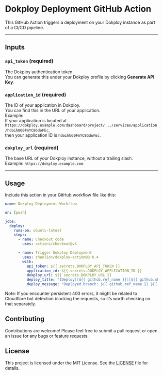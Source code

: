 # Dokploy Deployment GitHub Action

This GitHub Action triggers a deployment on your Dokploy instance as part of a CI/CD pipeline.

---

## Inputs

### `api_token` (required)

The Dokploy authentication token.  
You can generate this under your Dokploy profile by clicking **Generate API Key**.

### `application_id` (required)

The ID of your application in Dokploy.  
You can find this in the URL of your application.  
Example:  
If your application is located at `https://dokploy.example.com/dashboard/project/.../services/application/hdoihUG0FmYC8GdoFEc`,  
then your application ID is `hdoihUG0FmYC8GdoFEc`.

### `dokploy_url` (required)

The base URL of your Dokploy instance, without a trailing slash.  
Example: `https://dokploy.example.com`

---

## Usage

Include this action in your GitHub workflow file like this:

```yaml
name: Dokploy Deployment Workflow

on: [push]

jobs:
  deploy:
    runs-on: ubuntu-latest
    steps:
      - name: Checkout code
        uses: actions/checkout@v4

      - name: Trigger Dokploy Deployment
        uses: zhaolion/dokploy-action@0.0.4
        with:
          api_token: ${{ secrets.DOKPLOY_API_TOKEN }}
          application_id: ${{ secrets.DOKPLOY_APPLICATION_ID }}
          dokploy_url: ${{ secrets.DOKPLOY_URL }}
          deploy_title: "[Deploy][${{ github.ref_name }}][${{ github.sha }}]"
          deploy_message: "Deployed branch: ${{ github.ref_name }} ${{ github.sha }} at ${{ github.event.head_commit.timestamp }}"
```

Note: If you encounter persistent 403 errors, it might be related to Cloudflare bot detection blocking the requests, so it’s worth checking on that separately.

## Contributing

Contributions are welcome! Please feel free to submit a pull request or open an issue for any bugs or feature requests.

## License

This project is licensed under the MIT License. See the [LICENSE](LICENSE) file for details.
